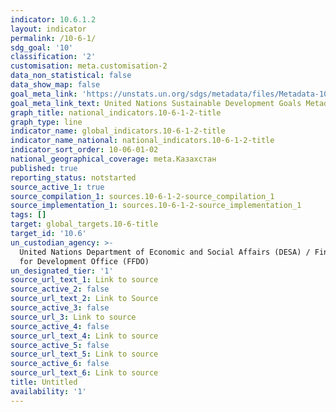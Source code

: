 ```yaml
---
indicator: 10.6.1.2
layout: indicator
permalink: /10-6-1/
sdg_goal: '10'
classification: '2'
customisation: meta.customisation-2
data_non_statistical: false
data_show_map: false
goal_meta_link: 'https://unstats.un.org/sdgs/metadata/files/Metadata-10-06-01.pdf'
goal_meta_link_text: United Nations Sustainable Development Goals Metadata (PDF 201 KB)
graph_title: national_indicators.10-6-1-2-title
graph_type: line
indicator_name: global_indicators.10-6-1-2-title
indicator_name_national: national_indicators.10-6-1-2-title
indicator_sort_order: 10-06-01-02
national_geographical_coverage: meta.Казахстан
published: true
reporting_status: notstarted
source_active_1: true
source_compilation_1: sources.10-6-1-2-source_compilation_1
source_implementation_1: sources.10-6-1-2-source_implementation_1
tags: []
target: global_targets.10-6-title
target_id: '10.6'
un_custodian_agency: >-
  United Nations Department of Economic and Social Affairs (DESA) / Financing
  for Development Office (FFDO)
un_designated_tier: '1'
source_url_text_1: Link to source
source_active_2: false
source_url_text_2: Link to Source
source_active_3: false
source_url_3: Link to source
source_active_4: false
source_url_text_4: Link to source
source_active_5: false
source_url_text_5: Link to source
source_active_6: false
source_url_text_6: Link to source
title: Untitled
availability: '1'
---
```

